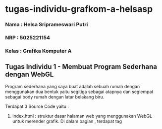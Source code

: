 ﻿# tugas-individu-grafkom-a-helsasp

### Nama : Helsa Sriprameswari Putri <br>
### NRP : 5025221154 <br>
### Kelas : Grafika Komputer A <br>

## Tugas Individu 1 - Membuat Program Sederhana dengan WebGL

Program sederhana yang saya buat adalah sebuah rumah dengan menggunakan dua bentuk yaitu segitiga sebagai atapnya dan segiempat sebagai body rumah dengan latar belakang biru.

Terdapat 3 Source Code yaitu : 

1. index.html : struktur dasar halaman web yang menggunakan WebGL untuk merender grafik.  Di dalam bagian <head>, terdapat tag <title> untuk memberikan judul pada halaman dan tag <link> untuk menyertakan file CSS yang berfungsi untuk styling. Pada bagian <body>, terdapat elemen <canvas> dengan id webgl-canvas yang akan digunakan oleh WebGL untuk menggambar grafik. Tag <script> menyertakan file JavaScript eksternal yang mengandung kode untuk merender grafik menggunakan WebGL.
2. style.css : mengatur elemen body dan html agar tidak memiliki margin atau padding, serta mengatur overflow sehingga tidak ada scrollbar yang muncul.
3. script.js : terdapat fungsi main()  untuk menginisialisasi WebGL dan merender sebuah gambar rumah sederhana pada kanvas HTML. Fungsi ini mulai dengan mendapatkan konteks WebGL dari elemen kanvas. Selanjutnya, dua shader (vertex dan fragment) didefinisikan dalam bentuk sumber kode GLSL, dan fungsi createShader dan createProgram digunakan untuk mengkompilasi dan menghubungkan shader-shader tersebut ke dalam program WebGL. Posisi dan warna vertiks untuk atap (segitiga) dan badan rumah (persegi panjang) ditentukan dalam buffer dan diikat ke atribut shader yang sesuai.

### Hasil Program 
![Screenshot 2024-08-30 204742](https://github.com/user-attachments/assets/5a2d81c0-0c0a-471d-b7ad-fe561cce8d93)


## Tugas Individu 2 - Implementasi 2D Translation, Rotation, Scales, Matrices dalam WebGL

Implementasi program yang saya buat adalah letter 'H' yang memiliki beberapa fungsi, yaitu X translation, Y translation, angle rotation, scale X dan scale Y.

Penjelasan kode :

1. index.html : menampilkan huruf "H" di elemen kanvas dengan menggunakan vertex dan fragment shader. User dapat menggunakan sebuah slider untuk menggunakan fungsi translasi, rotasi, dan scale pada sumbu X dan Y.
2. style.css : mengatur tampilan beberapa elemen HTML.Body tanpa margin dan canvas diperluas (full screen). #uiContainer ditempatkan  di sudut kiri atas. Elemen slider memiliki lebar tetap dan margin di sekelilingnya.
3. script.js : implementasi dari WebGL yang menggambar bentuk-bentuk 2D dengan memanfaatkan shader dan matriks transformasi untuk melakukan x y translation, angle rotation, dan x y scale. Elemen canvas pada HTML digunakan untuk menampilkan gambar, sementara WebGL digunakan untuk rendering grafis 2D.

## Hasil Program
![Screenshot 2024-09-06 210918](https://github.com/user-attachments/assets/3bac93b4-c971-4f60-8e6a-ff44ed0c3593)



## Tugas Individu 3 - 3D WebGl

## Membuat Objek 3D Geometry

### 1. Cube


Membuat bentuk cube 3D dengan warna yang berbeda - beda di tiap sisinya. Cube tersebut terdiri dari enam sisi yang diberi warna berbeda: sisi depan ungu, belakang hitam, atas merah, bawah kuning, kiri biru, dan kanan pink. Kubus berotasi secara dinamis di sumbu X, Y, dan Z. Script untuk menginisialisasi konteks WebGL, mendefinisikan geometri dan warna kubus, serta mengatur shader untuk rendering.

![image](https://github.com/user-attachments/assets/b0403857-d16b-4b78-8a08-c0953f01d1ac) <br>

### Demo : https://codepen.io/helsasp/pen/gOVYBLj

### 2. Cone 

Membuat bentuk cone 3D dengan warna rainbow. Cone dibentuk menggunakan vertices sebagai titik-titik yang mendefinisikan posisi kerucut, termasuk pusat dasar dan titik puncak. Cone juga berotasi di sumbu xyz agar lebih menarik.

![image](https://github.com/user-attachments/assets/3574ebc0-e7f7-4e8b-8618-3549c568f3f0)

### Demo : https://codepen.io/helsasp/pen/OJKLBJE

### 3. Cylinder

Membuat bentuk cylinder berwarna merah-kuning yang didefinisikan oleh radius, tinggi, dan jumlah segmen, dan melingkar. Silinder dianimasikan untuk berputar terus-menerus di sekitar sumbunya agar interaktif.


![image](https://github.com/user-attachments/assets/b5f845b5-8f21-4292-a246-25cafec59827)

### Demo : https://codepen.io/helsasp/pen/jOgNeEJ

### 4. Ball

Membuat bentuk bola / sphere 3D yang dirender menggunakan WebGL. Bola dibuat dengan radius dan dibagi menjadi grid lintang dan bujur untuk menghasilkan vertex dan warna.Bola berotasi di sumbu X Y Z. Vertex dan fragment shader menangani proses rendering, menerapkan warna gradien pada permukaan bola.


![image](https://github.com/user-attachments/assets/61abaa7a-690a-4252-bcd8-eea4fd1a2d82)

### Demo : https://codepen.io/helsasp/pen/ExqYdZg

### 5. Ring

Membuat ring 3D dengan menggunakan shader untuk mengatur canvas untuk rendering, menghitung posisi dan warna vertice ring, dan rotasi ring di sekitar sumbu X, Y, dan Z. Warna ring dibuat menyerupai glazed donut.

![image](https://github.com/user-attachments/assets/2df16fd9-2626-4040-8d76-f2f93aa623d3)

### Demo : https://codepen.io/helsasp/pen/ZEgzqGE

## Membuat 3D Lathe 

Membuat lathe berbentuk air mancur. Dalam program terdapat beberapa fungsi. Fungsi distance untuk menerapkan jarak pada bidang. Fungsi divisions untuk menentukan seberapa halus permukaan objek 3D yang dihasilkan serta transformasi dari bentuk awal ke bentuk whole hingga bentuk lathe penuh. Serta fungsi start,end,max angle yang memungkinkan untuk rotasi lathe di sudut tertentu. Fungsi capstart dan capend juga ditambahkan untuk mengatur bentuk ujung air mancur. Terdapat fungsi triangle untuk melihat bidang air mancur berupa kerangka/garis. User juga dapat switch mode antara normal,lit,texcoords.

![image](https://github.com/user-attachments/assets/ac3e1ab7-42db-4a1b-8e34-cae73efc9e17)
![image](https://github.com/user-attachments/assets/9e666343-a69c-4432-8a67-cb00a1103eb4)


 ### Demo : https://codepen.io/helsasp/pen/xxvKyGE

## Applying Texture 3D

 Mengimplementasikan rendering 3D sederhana menggunakan WebGL untuk menggambar kubus dengan tekstur berupa sebuah foto dengan efek rotasi pada sumbu x y z. Program dibuat dengan menginisialisasi canvas dan konteks WebGL. Fungsi ini membuat program shader dari skrip yang ditentukan. Selain itu juga menetapkan lokasi atribut untuk posisi dan tekstur, serta matriks transformasi. Textures diambil dari URL image dan ditambahkan ke buffer setelah berhasil dimuat.

 ![image](https://github.com/user-attachments/assets/1ccedcfb-afbd-4de5-ada8-c0d123ff13b6)
 
 ## Applying Lighting 3D

 Mengimplementasikan lighting pada cube 3D dengan webgl. Cube 3D berwarna hitam saat belum kena lighting. Lighting yang digunakan terdapat tiga warna yaitu merah, biru, dan ungu. Lighting ini mempunyai fungsi translasi sumbu x dan sumbu y yang memungkinkan lighting bergerak dari kiri ke kanan maupun atas bawa mengenai cube. Terdapat fungsi limit untuk mengatur besar kecil lighting yang mengenai cube.

![image](https://github.com/user-attachments/assets/03784ff1-b7f2-484f-acba-b04763a813cf)

 ### Demo : https://codepen.io/helsasp/pen/bGXbmVQ
 
 ## Animation (Rotation, Scale, Translation XYZ) 

 Mengimplementasikan animasi pada cube 3D dengan rendering webgl. Cube 3D yang dibuat memiliki warna berbeda di sisi-sisinya. Terdapat fungsi translasi X yang memungkinkan cube bergerak kiri-kanan, translasi Y yang memungkinkan kubus bergerak atas-bawah, dan translasi Z yang memungkinkan kubus bergerak sumbu z. Terdapat fungsi rotasi X,Y,Z yang membuat cube dapat berputar di sumbu X Y Z. Fungsi satu lagi adalah scalling untuk adjust ukuran kubus pada sumbu X Y Z.

 ![image](https://github.com/user-attachments/assets/fc1d1b27-22b6-44ff-b9fc-2978540e7c59)

 ### Demo : https://codepen.io/helsasp/pen/VwoZEez
 
## Ortographic & Perspective Camera

Menerapkan camera untuk melihat beberapa kubus yang ada. Camera dapat berfungsi untuk geser ke bagian kiri dan kanan (keyboard L untuk kiri dan R untuk kanan), bergerak maju mundur (keyboard F untuk maju dan B untuk mundur), roll ke samping kiri dan kanan (keyboard Y untuk roll kiri dan X untuk roll kanan), serta melihat dari POV atas bawah (arrow up and down). 

![image](https://github.com/user-attachments/assets/60d16d1e-b848-4e74-9ec7-e34e7115e8ca)

 ### Demo : https://codepen.io/helsasp/pen/MWNgPyW

